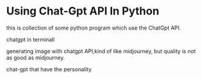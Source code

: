 # Using Chat-Gpt API In Python

this is collection of some python program which use the ChatGpt API.

  chatgpt in terminall
  
  generating image with chatgpt API,kind of like midjourney, but quality is not as good as midjourney.

  chat-gpt that have the personality


  
